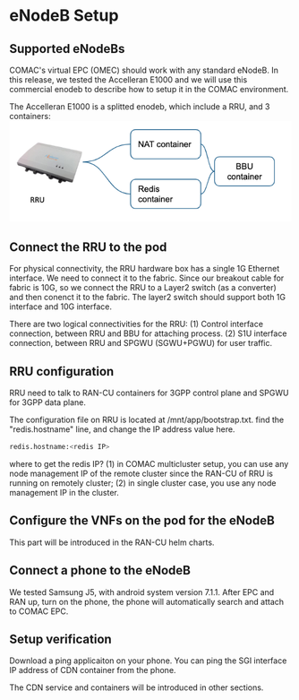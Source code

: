 # eNodeB Setup

## Supported eNodeBs

COMAC's virtual EPC (OMEC) should work with any standard eNodeB. In this release, we tested the Accelleran E1000 and we will use this commercial enodeb to describe how
to setup it in the COMAC environment.

The Accelleran E1000 is a splitted enodeb, which include a RRU, and 3 containers:
![COMAC connectivity](../images/enodeb.png)

## Connect the RRU to the pod

For physical connectivity, the RRU hardware box has a single 1G Ethernet interface. We need to connect it to the fabric. Since our breakout cable for fabric is 10G, so we connect the RRU to a Layer2 switch (as a converter) and then conenct it to the fabric. The layer2 switch should support both 1G interface and 10G interface.

There are two logical connectivities for the RRU: (1) Control interface
connection, between RRU and BBU for attaching process. (2) S1U interface
connection, between RRU and SPGWU (SGWU+PGWU) for user traffic.  

## RRU configuration

RRU need to talk to RAN-CU containers for 3GPP control plane and SPGWU for 3GPP data plane.

The configuration file on RRU is located at /mnt/app/bootstrap.txt.
find the "redis.hostname" line, and change the IP address value here.

```bash
redis.hostname:<redis IP>
```
where to get the redis IP? (1) in COMAC multicluster setup, you can use any node management IP of the remote cluster since the RAN-CU of RRU is running on remotely cluster; (2) in single cluster case, you use any node management IP in the cluster.


## Configure the VNFs on the pod for the eNodeB

This part will be introduced in the RAN-CU helm charts.


## Connect a phone to the eNodeB

We tested Samsung J5, with android system version 7.1.1. 
After EPC and RAN up, turn on the phone, the phone will automatically search and attach to COMAC EPC.

## Setup verification

Download a ping applicaiton on your phone. You can ping the SGI interface IP
address of CDN container from the phone.

The CDN service and containers will be introduced in other sections.























